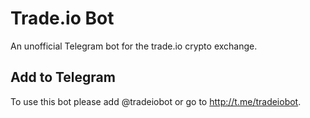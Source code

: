 # Trade.io Bot
An unofficial Telegram bot for the trade.io crypto exchange.

## Add to Telegram
To use this bot please add @tradeiobot or go to http://t.me/tradeiobot.

